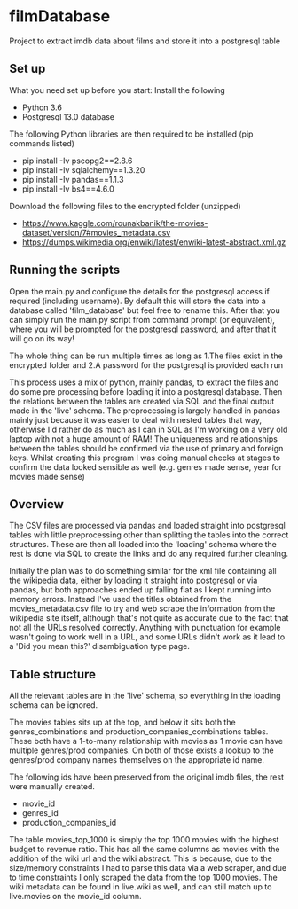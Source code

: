 # filmDatabase
Project to extract imdb data about films and store it into a postgresql table

## Set up
What you need set up before you start:
Install the following
- Python 3.6 
- Postgresql 13.0 database
	
The following Python libraries are then required to be installed (pip commands listed)
- pip install -Iv pscopg2==2.8.6
- pip install -Iv sqlalchemy==1.3.20
- pip install -Iv pandas==1.1.3
- pip install -Iv bs4==4.6.0	
	
Download the following files to the encrypted folder (unzipped)
- https://www.kaggle.com/rounakbanik/the-movies-dataset/version/7#movies_metadata.csv
- https://dumps.wikimedia.org/enwiki/latest/enwiki-latest-abstract.xml.gz

## Running the scripts
Open the main.py and configure the details for the postgresql access if required (including username). 
By default this will store the data into a database called 'film_database' but feel free to rename this. 
After that you can simply run the main.py script from command prompt (or equivalent), where you will be prompted for the postgresql password, and after that it will go on its way!

The whole thing can be run multiple times as long as 
1.The files exist in the encrypted folder and
2.A password for the postgresql is provided each run

This process uses a mix of python, mainly pandas, to extract the files and do some pre processing before loading it into a postgresql database. Then the relations between the tables are created via SQL and the final output made in the 'live' schema. The preprocessing is largely handled in pandas mainly just because it was easier to deal with nested tables that way, otherwise I'd rather do as much as I can in SQL as I'm working on a very old laptop with not a huge amount of RAM!
The uniqueness and relationships between the tables should be confirmed via the use of primary and foreign keys. Whilst creating this program I was doing manual checks at stages to confirm the data looked sensible as well (e.g. genres made sense, year for movies made sense)

## Overview
The CSV files are processed via pandas and loaded straight into postgresql tables with little preprocessing other than splitting the tables into the correct structures. These are then all loaded into the 'loading' schema where the rest is done via SQL to create the links and do any required further cleaning.

Initially the plan was to do something similar for the xml file containing all the wikipedia data, either by loading it straight into postgresql or via pandas, but both approaches ended up falling flat as I kept running into memory errors. Instead I've used the titles obtained from the movies_metadata.csv file to try and web scrape the information from the wikipedia site itself, although that's not quite as accurate due to the fact that not all the URLs resolved correctly. Anything with punctuation for example wasn't going to work well in a URL, and some URLs didn't work as it lead to a 'Did you mean this?' disambiguation type page.

## Table structure 
All the relevant tables are in the 'live' schema, so everything in the loading schema can be ignored.

The movies tables sits up at the top, and below it sits both the genres_combinations and production_companies_combinations tables. These both have a 1-to-many relationship with movies as 1 movie can have multiple genres/prod companies. On both of those exists a lookup to the genres/prod company names themselves on the appropriate id name.

The following ids have been preserved from the original imdb files, the rest were manually created.
- movie_id
- genres_id
- production_companies_id

The table movies_top_1000 is simply the top 1000 movies with the highest budget to revenue ratio. This has all the same columns as movies with the addition of the wiki url and the wiki abstract. This is because, due to the size/memory constraints I had to parse this data via a web scraper, and due to time constraints I only scraped the data from the top 1000 movies. The wiki metadata can be found in live.wiki as well, and can still match up to live.movies on the movie_id column. 
 







 

 


